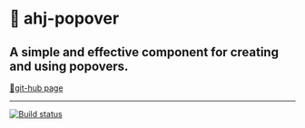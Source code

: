 # 💬 ahj-popover

## A simple and effective component for creating and using popovers.

[🔗git-hub page](https://evgeniylyapunov.github.io/ahj-popover/)

---

[![Build status](https://ci.appveyor.com/api/projects/status/6jip8v8rpya0hp9y?svg=true)](https://ci.appveyor.com/project/EvgeniyLyapunov/ahj-popover)




